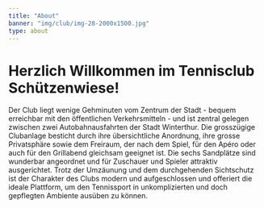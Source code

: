 ```yaml
---
title: "About"
banner: "img/club/img-28-2000x1500.jpg"
type: about
---
```


# Herzlich Willkommen im Tennisclub Schützenwiese!

Der Club liegt wenige Gehminuten vom Zentrum der Stadt - bequem erreichbar mit den öffentlichen Verkehrsmitteln - und ist zentral gelegen zwischen zwei Autobahnausfahrten der Stadt Winterthur. Die grosszügige Clubanlage besticht durch ihre übersichtliche Anordnung, ihre grosse Privatsphäre sowie dem Freiraum, der nach dem Spiel, für den Apéro oder auch für den Grillabend gleichsam geeignet ist. Die sechs Sandplätze sind wunderbar angeordnet und für Zuschauer und Spieler attraktiv ausgerichtet. Trotz der Umzäunung und dem durchgehenden Sichtschutz ist der Charakter des Clubs modern und aufgeschlossen und offeriert die ideale Plattform, um den Tennissport in unkomplizierten und doch gepflegten Ambiente ausüben zu können.

